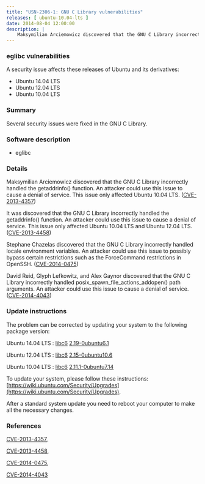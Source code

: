 ```yaml
---
title: "USN-2306-1: GNU C Library vulnerabilities"
releases: [ ubuntu-10.04-lts ]
date: 2014-08-04 12:00:00
description: |
    Maksymilian Arciemowicz discovered that the GNU C Library incorrectly handled the getaddrinfo() function. An attacker could use this issue to cause a denial of service. This issue only affected Ubuntu 10.04 LTS. ([CVE-2013-4357](http://people.ubuntu.com/~ubuntu-security/cve/CVE-2013-4357))
--- 
```

 
### eglibc vulnerabilities

A security issue affects these releases of Ubuntu and its derivatives:

* Ubuntu 14.04 LTS
* Ubuntu 12.04 LTS
* Ubuntu 10.04 LTS

### Summary

Several security issues were fixed in the GNU C Library. 

### Software description

* eglibc 

### Details

Maksymilian Arciemowicz discovered that the GNU C Library incorrectly handled the getaddrinfo() function. An attacker could use this issue to cause a denial of service. This issue only affected Ubuntu 10.04 LTS. ([CVE-2013-4357](http://people.ubuntu.com/~ubuntu-security/cve/CVE-2013-4357))

It was discovered that the GNU C Library incorrectly handled the getaddrinfo() function. An attacker could use this issue to cause a denial of service. This issue only affected Ubuntu 10.04 LTS and Ubuntu 12.04 LTS. ([CVE-2013-4458](http://people.ubuntu.com/~ubuntu-security/cve/CVE-2013-4458))

Stephane Chazelas discovered that the GNU C Library incorrectly handled locale environment variables. An attacker could use this issue to possibly bypass certain restrictions such as the ForceCommand restrictions in OpenSSH. ([CVE-2014-0475](http://people.ubuntu.com/~ubuntu-security/cve/CVE-2014-0475))

David Reid, Glyph Lefkowitz, and Alex Gaynor discovered that the GNU C Library incorrectly handled posix_spawn_file_actions_addopen() path arguments. An attacker could use this issue to cause a denial of service. ([CVE-2014-4043](http://people.ubuntu.com/~ubuntu-security/cve/CVE-2014-4043)) 

### Update instructions

The problem can be corrected by updating your system to the following package version:

Ubuntu 14.04 LTS
 : [libc6](https://launchpad.net/ubuntu/+source/eglibc) <span> [2.19-0ubuntu6.1](https://launchpad.net/ubuntu/+source/eglibc/2.19-0ubuntu6.1) </span> 

Ubuntu 12.04 LTS
 : [libc6](https://launchpad.net/ubuntu/+source/eglibc) <span> [2.15-0ubuntu10.6](https://launchpad.net/ubuntu/+source/eglibc/2.15-0ubuntu10.6) </span> 

Ubuntu 10.04 LTS
 : [libc6](https://launchpad.net/ubuntu/+source/eglibc) <span> [2.11.1-0ubuntu7.14](https://launchpad.net/ubuntu/+source/eglibc/2.11.1-0ubuntu7.14) </span> 

To update your system, please follow these instructions: [https://wiki.ubuntu.com/Security/Upgrades](https://wiki.ubuntu.com/Security/Upgrades).

After a standard system update you need to reboot your computer to make all the necessary changes. 

### References

 [CVE-2013-4357](http://people.ubuntu.com/~ubuntu-security/cve/CVE-2013-4357), 

 [CVE-2013-4458](http://people.ubuntu.com/~ubuntu-security/cve/CVE-2013-4458), 

 [CVE-2014-0475](http://people.ubuntu.com/~ubuntu-security/cve/CVE-2014-0475), 

 [CVE-2014-4043](http://people.ubuntu.com/~ubuntu-security/cve/CVE-2014-4043)
 
